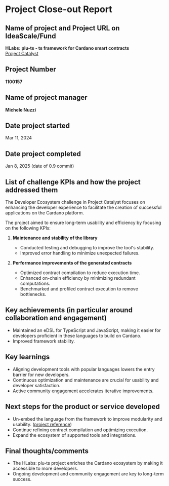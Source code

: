 # Project Close-out Report

## Name of project and Project URL on IdeaScale/Fund

**HLabs: plu-ts - ts framework for Cardano smart contracts**  
[Project Catalyst](https://milestones.projectcatalyst.io/projects/1100157)

## Project Number

**1100157**

## Name of project manager

**Michele Nuzzi**

## Date project started

Mar 11, 2024

## Date project completed

Jan 8, 2025 (date of 0.9 commit)

## List of challenge KPIs and how the project addressed them

The Developer Ecosystem challenge in Project Catalyst focuses on
enhancing the developer experience to facilitate the creation of
successful applications on the Cardano platform.

The project aimed to ensure long-term usability and efficiency by
focusing on the following KPIs:

1. **Maintenance and stability of the library**  
   - Conducted testing and debugging to improve the tool's stability.  
   - Improved error handling to minimize unexpected failures.

2. **Performance improvements of the generated contracts**  
   - Optimized contract compilation to reduce execution time.  
   - Enhanced on-chain efficiency by minimizing redundant computations.  
   - Benchmarked and profiled contract execution to remove bottlenecks.  

## Key achievements (in particular around collaboration and engagement)

- Maintained an eDSL for TypeScript and JavaScript, making it easier
  for developers proficient in these languages to build on Cardano.
- Improved framework stability.

## Key learnings

- Aligning development tools with popular languages lowers the entry
  barrier for new developers.
- Continuous optimization and maintenance are crucial for usability
  and developer satisfaction.
- Active community engagement accelerates iterative improvements.

## Next steps for the product or service developed

- Un-embed the language from the framework to improve modularity and
  usability. ([project reference](https://milestones.projectcatalyst.io/projects/1300109))
- Continue refining contract compilation and optimizing execution.
- Expand the ecosystem of supported tools and integrations.

## Final thoughts/comments

- The HLabs: plu-ts project enriches the Cardano ecosystem by making
  it accessible to more developers.
- Ongoing development and community engagement are key to long-term
  success.